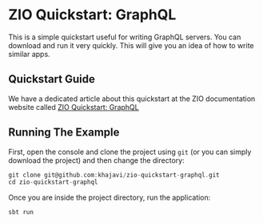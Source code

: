# ZIO Quickstart: GraphQL

This is a simple quickstart useful for writing GraphQL servers. You can download and run it very quickly. This will give you an idea of how to write similar apps.

## Quickstart Guide

We have a dedicated article about this quickstart at the ZIO documentation website called [ZIO Quickstart: GraphQL](https://zio.dev/next/quickstarts/zio-quickstart-graphql)

## Running The Example

First, open the console and clone the project using `git` (or you can simply download the project) and then change the directory:

```scala
git clone git@github.com:khajavi/zio-quickstart-graphql.git 
cd zio-quickstart-graphql
```

Once you are inside the project directory, run the application:

```scala
sbt run
```
